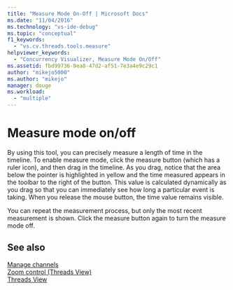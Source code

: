 ```yaml
---
title: "Measure Mode On-Off | Microsoft Docs"
ms.date: "11/04/2016"
ms.technology: "vs-ide-debug"
ms.topic: "conceptual"
f1_keywords: 
  - "vs.cv.threads.tools.measure"
helpviewer_keywords: 
  - "Concurrency Visualizer, Measure Mode On/Off"
ms.assetid: fbd99736-9ea8-47d2-af51-7e3a4e9c29c1
author: "mikejo5000"
ms.author: "mikejo"
manager: douge
ms.workload: 
  - "multiple"
---
```

# Measure mode on/off
By using this tool, you can precisely measure a length of time in the timeline. To enable measure mode, click the measure button (which has a ruler icon), and then drag in the timeline. As you drag, notice that the area below the pointer is highlighted in yellow and the time measured appears in the toolbar to the right of the button. This value is calculated dynamically as you drag so that you can immediately see how long a particular event is taking. When you release the mouse button, the time value remains visible.  
  
 You can repeat the measurement process, but only the most recent measurement is shown. Click the measure button again to turn the measure mode off.  
  
## See also  
 [Manage channels](../profiling/manage-channels.md)   
 [Zoom control (Threads View)](../profiling/zoom-control-threads-view.md)   
 [Threads View](../profiling/threads-view-parallel-performance.md)